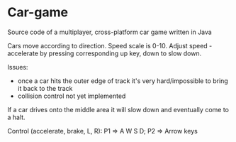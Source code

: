 # Car-game

Source code of a multiplayer, cross-platform car game written in Java

Cars move according to direction. Speed scale is 0-10.
Adjust speed - accelerate by pressing corresponding up key, down to slow down.

Issues:
- once a car hits the outer edge of track it's very hard/impossible to bring it back to the track
- collision control not yet implemented

If a car drives onto the middle area it will slow down and eventually come to a halt.

Control (accelerate, brake, L, R):
P1 => A W S D;
P2 => Arrow keys
